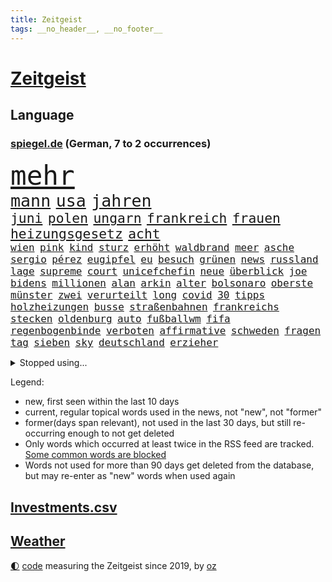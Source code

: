 ```yaml
---
title: Zeitgeist
tags: __no_header__, __no_footer__
---
```


# [Zeitgeist](https://oliz.io/zeitgeist/)

## Language

<h3><a href="https://www.spiegel.de" target="_blank">spiegel.de</a> (German, 7 to 2 occurrences)</h3>
<p style="font-family:monospace">
<span style="font-size:32pt"><a href="news_links.html#mehr" class="current">mehr</a></span>
<br>
<span style="font-size:20pt"><a href="news_links.html#mann" class="current">mann</a></span>
<span style="font-size:20pt"><a href="news_links.html#usa" class="current">usa</a></span>
<span style="font-size:20pt"><a href="news_links.html#jahren" class="current">jahren</a></span>
<br>
<span style="font-size:16pt"><a href="news_links.html#juni" class="current">juni</a></span>
<span style="font-size:16pt"><a href="news_links.html#polen" class="current">polen</a></span>
<span style="font-size:16pt"><a href="news_links.html#ungarn" class="current">ungarn</a></span>
<span style="font-size:16pt"><a href="news_links.html#frankreich" class="current">frankreich</a></span>
<span style="font-size:16pt"><a href="news_links.html#frauen" class="current">frauen</a></span>
<span style="font-size:16pt"><a href="news_links.html#heizungsgesetz" class="current">heizungsgesetz</a></span>
<span style="font-size:16pt"><a href="news_links.html#acht" class="current">acht</a></span>
<br>
<span style="font-size:12pt"><a href="news_links.html#wien" class="current">wien</a></span>
<span style="font-size:12pt"><a href="news_links.html#pink" class="current">pink</a></span>
<span style="font-size:12pt"><a href="news_links.html#kind" class="current">kind</a></span>
<span style="font-size:12pt"><a href="news_links.html#sturz" class="current">sturz</a></span>
<span style="font-size:12pt"><a href="news_links.html#erhöht" class="current">erhöht</a></span>
<span style="font-size:12pt"><a href="news_links.html#waldbrand" class="current">waldbrand</a></span>
<span style="font-size:12pt"><a href="news_links.html#meer" class="current">meer</a></span>
<span style="font-size:12pt"><a href="news_links.html#asche" class="current">asche</a></span>
<span style="font-size:12pt"><a href="news_links.html#sergio" class="current">sergio</a></span>
<span style="font-size:12pt"><a href="news_links.html#pérez" class="current">pérez</a></span>
<span style="font-size:12pt"><a href="news_links.html#eugipfel" class="new">eugipfel</a></span>
<span style="font-size:12pt"><a href="news_links.html#eu" class="current">eu</a></span>
<span style="font-size:12pt"><a href="news_links.html#besuch" class="current">besuch</a></span>
<span style="font-size:12pt"><a href="news_links.html#grünen" class="current">grünen</a></span>
<span style="font-size:12pt"><a href="news_links.html#news" class="current">news</a></span>
<span style="font-size:12pt"><a href="news_links.html#russland" class="current">russland</a></span>
<span style="font-size:12pt"><a href="news_links.html#lage" class="current">lage</a></span>
<span style="font-size:12pt"><a href="news_links.html#supreme" class="current">supreme</a></span>
<span style="font-size:12pt"><a href="news_links.html#court" class="current">court</a></span>
<span style="font-size:12pt"><a href="news_links.html#unicefchefin" class="new">unicefchefin</a></span>
<span style="font-size:12pt"><a href="news_links.html#neue" class="current">neue</a></span>
<span style="font-size:12pt"><a href="news_links.html#überblick" class="current">überblick</a></span>
<span style="font-size:12pt"><a href="news_links.html#joe" class="current">joe</a></span>
<span style="font-size:12pt"><a href="news_links.html#bidens" class="current">bidens</a></span>
<span style="font-size:12pt"><a href="news_links.html#millionen" class="current">millionen</a></span>
<span style="font-size:12pt"><a href="news_links.html#alan" class="current">alan</a></span>
<span style="font-size:12pt"><a href="news_links.html#arkin" class="new">arkin</a></span>
<span style="font-size:12pt"><a href="news_links.html#alter" class="current">alter</a></span>
<span style="font-size:12pt"><a href="news_links.html#bolsonaro" class="new">bolsonaro</a></span>
<span style="font-size:12pt"><a href="news_links.html#oberste" class="current">oberste</a></span>
<span style="font-size:12pt"><a href="news_links.html#münster" class="current">münster</a></span>
<span style="font-size:12pt"><a href="news_links.html#zwei" class="current">zwei</a></span>
<span style="font-size:12pt"><a href="news_links.html#verurteilt" class="current">verurteilt</a></span>
<span style="font-size:12pt"><a href="news_links.html#long" class="current">long</a></span>
<span style="font-size:12pt"><a href="news_links.html#covid" class="current">covid</a></span>
<span style="font-size:12pt"><a href="news_links.html#30" class="current">30</a></span>
<span style="font-size:12pt"><a href="news_links.html#tipps" class="current">tipps</a></span>
<span style="font-size:12pt"><a href="news_links.html#holzheizungen" class="new">holzheizungen</a></span>
<span style="font-size:12pt"><a href="news_links.html#busse" class="new">busse</a></span>
<span style="font-size:12pt"><a href="news_links.html#straßenbahnen" class="current">straßenbahnen</a></span>
<span style="font-size:12pt"><a href="news_links.html#frankreichs" class="current">frankreichs</a></span>
<span style="font-size:12pt"><a href="news_links.html#stecken" class="current">stecken</a></span>
<span style="font-size:12pt"><a href="news_links.html#oldenburg" class="current">oldenburg</a></span>
<span style="font-size:12pt"><a href="news_links.html#auto" class="current">auto</a></span>
<span style="font-size:12pt"><a href="news_links.html#fußballwm" class="current">fußballwm</a></span>
<span style="font-size:12pt"><a href="news_links.html#fifa" class="current">fifa</a></span>
<span style="font-size:12pt"><a href="news_links.html#regenbogenbinde" class="new">regenbogenbinde</a></span>
<span style="font-size:12pt"><a href="news_links.html#verboten" class="current">verboten</a></span>
<span style="font-size:12pt"><a href="news_links.html#affirmative" class="new">affirmative</a></span>
<span style="font-size:12pt"><a href="news_links.html#schweden" class="current">schweden</a></span>
<span style="font-size:12pt"><a href="news_links.html#fragen" class="current">fragen</a></span>
<span style="font-size:12pt"><a href="news_links.html#tag" class="current">tag</a></span>
<span style="font-size:12pt"><a href="news_links.html#sieben" class="current">sieben</a></span>
<span style="font-size:12pt"><a href="news_links.html#sky" class="current">sky</a></span>
<span style="font-size:12pt"><a href="news_links.html#deutschland" class="current">deutschland</a></span>
<span style="font-size:12pt"><a href="news_links.html#erzieher" class="current">erzieher</a></span>
</p>
<details>
<summary>Stopped using...</summary>
<p class="former" style="font-size:12pt">
ausbruch(981) aktien(980) regierungschefs(980) christoph(979) esken(979) gerhard(979) hielt(979) niederländische(979) planen(979) saskia(979) wichtigen(979) wunsch(979) arbeitnehmer(978) benzin(978) entlässt(978) teslachef(978) wenden(978) aufsehen(977) begleitet(977) brexit(977) bundesrepublik(977) geschickt(977) statement(977) freien(976) lohnt(976) negativ(976) plus(976) trat(976) vergangenheit(976) dezember(975) eingeschränkt(975) eng(975) hinterlassen(975) james(975) november(975) schröder(975) tweet(975) verdachts(975) verlängert(975) willen(975) kurzfristig(974) niveau(974) priester(974) rief(974) übersicht(974) big(973) bremer(973) gelegt(973) hass(973) märchen(973) personal(973) spanier(973) spanischen(973) spott(973) texas(973) verlierer(973) zuge(973) anleger(972) anspruch(972) gelungen(972) gewaltig(972) philippinen(972) remis(972) angeblichen(971) aufs(971) debakel(971) reißt(971) schweigen(971) starken(971) verschieben(971) virus(971) zoo(971) 65(970) fließt(970) geheimnis(970) medikamente(970) rücktritt(970) suspendiert(970) 12(969) geflogen(969) simon(969) verspielt(969) ehren(968) institut(968) künstler(968) radikale(968) regt(968) thailand(968) wofür(968) überraschung(968) augsburg(967) bsc(967) getrennt(967) hertha(967) indes(967) kräftig(967) potsdam(967) streitkräfte(967) august(966) demokratische(966) finanzieren(966) meinungsfreiheit(966) unterricht(966) optimistisch(965) freie(964) mehrfach(964) manuel(963) verbindet(963) verzichtet(963) wies(963) deals(962) demokratischen(962) karte(962) auftreten(961) republik(961) studien(961) bedeutung(960) drastischen(960) song(960) beantragt(959) gaben(959) eigener(958) erwischt(958) ebenso(957) letztes(957) matthias(956) heftiger(954) immunität(954) ausgesetzt(952) müsste(952) status(952) gesundheitsministerium(951) kokain(951) eigenes(950) gemeinsames(949) prognose(949) moderatorin(947) dein(946) vfb(946) hinweis(943) iranischen(942) herausforderung(936) kongress(936) tuchel(935) hype(934) sprit(926) johannes(923) bündnis(922) erhebliche(922) größe(915) rolf(914) hitler(911) 85(909) ausweg(901) nick(899) sachen(898) heidelberg(890) mangelnde(886) zustimmen(864) nachbarland(855) gemüse(853) karriereende(852) kannte(836) orte(814) geehrt(781) abgegeben(750) aachen(739) jahresende(739) darstellung(734) verdi(721) kleidung(720) wenigsten(719) adac(716) präsentierte(691) einführung(685) inszenieren(684) verstorben(684) norwegischen(672) beeinträchtigt(670) nicole(669) gerissen(658) harris(645) zeitungsbericht(641) hawaii(639) verbündeten(637) kalten(634) 73(633) getöteten(630) pazifik(629) entlasten(628) medwedew(624) siebten(609) briefe(606) stau(598) lädt(594) hals(588) reine(579) rande(576) bekannteste(573) laura(567) pech(566) unserem(566) tradition(563) schienen(562) dutzenden(561) promis(561) explodieren(558) seltene(558) energiekonzern(557) begehen(556) kanal(555) phänomen(549) frühe(543) papa(535) beamter(534) südosten(531) einrichtungen(527) menschenrechtler(521) beschäftigen(517) teppich(507) zählte(507) entführung(506) pekings(504) erneuert(501) dresdner(499) klingen(496) lawrow(496) auswertung(494) gezwungen(494) westens(493) premierministerin(492) einheit(491) dortmunder(490) 2014(489) bejubelt(482) verwaltung(482) silber(478) triumphiert(477) bill(473) zurückgewiesen(468) unsicher(461) arbeitszeit(460) schneiden(457) anlässlich(454) ausweiten(454) moldau(452) ukrainekriegs(450) zeitenwende(449) zugriff(445) todes(444) 55(436) dmitrij(430) ausstieg(428) 48(426) schwerverletzte(426) boxen(422) besetzen(417) nachfolgerin(417) usdollar(410) schlamm(409) vermisster(408) dahin(402) verärgert(402) export(401) exregierungschef(399) unterlag(395) luisa(391) love(387) momentan(387) viral(386) begnadigung(385) suchte(384) diejenigen(383) japanische(383) bist(381) dänischen(380) rockband(379) 22jähriger(375) anhaltende(375) ulrich(374) joshua(373) kimmich(373) republikanischer(370) generalstaatsanwalt(369) berüchtigten(368) geschrumpft(368) provozieren(368) tierschützer(368) weltrekord(367) riefen(366) bewiesen(363) hast(362) madrids(359) misshandelt(359) prompt(359) spdchefin(352) 16jähriger(344) 81(343) genauer(341) umkämpfte(341) vernichtet(337) weitergehen(337) atomkraftwerke(336) stören(336) nennen(334) funktion(330) zuhause(329) streicheln(327) eingebracht(324) neubauer(324) prüfungen(324) freispruch(320) fronten(317) unterkünfte(317) regensburg(316) durchs(311) führten(311) britischem(309) island(308) mithalten(308) bewältigen(306) leopard2panzer(306) strenge(303) pleiten(300) weltgrößten(300) 05(297) amerikanischer(297) geistlichen(297) peru(297) gratuliert(294) töne(293) erkenntnissen(292) lettland(288) anfangs(287) ermordete(287) klimaprotest(286) aufsicht(285) eingreifen(285) energiepauschale(284) finnen(276) rätseln(275) 1992(274) gegenangriff(273) ausgestattet(272) salihamidžić(272) ersetzt(270) konten(270) heikler(269) befreiten(267) laufende(266) rechtsradikale(266) aufholjagd(265) kollege(265) historisches(264) hingerichtet(262) lebron(262) quer(259) inspiziert(258) vereine(254) arnold(253) machtwechsel(253) bröckelt(252) arbeitszeiterfassung(251) härtesten(250) langes(250) lakers(248) exklusiv(247) postet(246) zweifeln(246) abgestimmt(244) wohnungsbau(244) entführen(242) beobachtungen(241) herrschen(241) schauplatz(241) aktivist(240) pakete(240) razzien(240) festnehmen(238) verurteilten(238) kohl(237) desinformation(236) erfüllen(236) autohersteller(235) lützerath(235) manipuliert(235) mullahregime(235) absolviert(233) epidemie(233) stadtderby(233) unverständnis(233) synagoge(232) begeisterte(231) erklärungen(231) rückstand(231) forscht(230) solidarisieren(229) galeria(228) karstadt(228) kaufhof(228) mützenich(228) blank(227) parallel(227) lawine(226) minsk(226) teheraner(225) geschaffen(224) alias(223) hilton(223) prangert(223) erleichterung(222) nächtlichen(222) trümmern(222) zulassen(222) zugeständnisse(220) ceo(219) boeing(218) boulevardzeitung(217) eric(217) weitem(217) scheuen(215) weiterkommen(215) haag(213) human(213) spdvorsitzende(213) spielzeug(213) aussichten(212) äußerung(212) besserer(211) aufwendig(210) düster(210) adolf(209) bamberg(208) klimaproteste(207) reichlich(206) johnny(205) sydney(205) ig(204) metall(204) geworben(203) süß(203) journal(202) testet(202) anzahl(200) formiert(199) spdfraktionschef(199) zehntausenden(199) erfüllung(198) kleineren(198) augenzeuge(197) wechselte(197) gedroht(196) jüdischen(196) koreanischen(196) neuartigen(196) todesurteil(196) wegfallen(196) überzeugen(195) djokovic(194) spiegelpodcast(192) vorgängerin(192) südchinesischen(190) 56(188) duda(188) kontrahenten(188) streben(188) verbrennungen(187) segeln(186) tanzen(185) ghana(184) überprüfen(184) politikum(183) trauern(183) mexikanischen(181) überholen(181) ungewöhnlicher(179) streitigkeiten(178) dritter(177) sachbeschädigung(177) breton(176) thierry(176) grünes(175) kampfflugzeuge(175) 70000(174) abgeschossen(174) fabuliert(172) heller(172) salvador(172) opfers(171) spiegelredakteur(171) gebrauchte(169) hochfahren(168) rammt(168) bezug(167) konzernchef(167) betreffen(166) venedig(166) sensation(164) staatshaushalt(164) fremden(163) herrlich(161) ausgeladen(160) cannes(160) gesundheitssystem(160) moritz(160) schimpfte(160) arbeitszeiten(159) filmfestival(159) bergkarabach(158) ahmad(157) avatar(157) epos(157) erschienen(157) muslime(157) rückenschmerzen(157) schilderte(157) spezialkräfte(156) flugverkehr(154) verheerende(154) nachfahren(153) adresse(151) erfolgreiche(150) fernando(150) forscherteam(150) kirill(150) oberfranken(150) sammlung(150) natosoldaten(149) mafia(148) santos(147) batic(146) bildungsministerium(146) djirsarai(146) dramen(146) fdpgeneralsekretär(146) leitmayr(146) ministers(146) sophie(146) küken(145) macher(145) mischt(145) 1968(144) amtierende(143) bewahren(143) polizeischutz(142) profifußball(142) vermeintlichen(142) juan(141) totes(141) behördenangaben(140) hoffe(140) jason(140) trio(140) wikinger(140) bescheiden(139) geschult(139) übungen(139) biene(138) esstisch(138) patzt(138) trieben(138) verbrennt(138) babysitter(137) entwickelten(137) exekutionen(137) houellebecq(137) lithium(137) mccarthy(137) ruhm(137) bauer(136) contest(136) esc(136) eurovision(136) orthodoxe(136) vorschriften(136) armenien(135) demos(135) fach(135) lothar(135) landwirtschaftsminister(134) hitlergruß(133) janet(133) patzer(133) yellen(133) aserbaidschan(132) frisches(132) jubelten(132) katastrophalen(132) konkurrenzkampf(132) marburg(132) neubau(132) lloyd(131) 22jährigen(130) heran(130) highlight(130) vorläufige(130) zahlungsausfall(130) betreuer(129) erleiden(129) etappe(129) inseln(129) rheinmetall(129) süßigkeiten(129) 18jährige(128) angeschlagen(128) milliardensumme(128) ohrfeige(128) berge(127) sportvorstand(127) maximilian(126) mütze(126) starteten(126) abramspanzern(125) kürze(125) pilotprojekt(125) selfie(124) 140(123) bemerkt(123) hasan(123) jäger(123) rekordmeister(123) azubis(122) verbrannt(122) wunden(122) mitgeschleift(121) georgien(120) junior(120) ringe(120) teilgenommen(120) ajax(119) ausgleich(119) köpfe(119) unterdrückt(119) 150000(118) abiturienten(118) dennis(118) europawahl(117) attackieren(116) malizia(116) schwerem(116) lebende(115) premiers(115) titelkampf(115) rabe(114) alonso(113) nachdruck(113) präsidentschaftskandidat(113) wettbewerbe(113) ausschluss(112) reuter(112) kürzere(111) pfannkuchen(111) wahlsieger(111) befreiungsschlag(110) bestritt(110) gewendet(110) symbolträchtige(110) überschattet(110) geradezu(109) nordirland(109) seniorinnen(109) tabellenkeller(109) willkür(109) zuwachs(109) eingeschüchtert(108) komplizen(108) luxusuhren(108) rolex(108) schimpft(108) dumm(107) gekoppelt(107) sportliche(107) umstellung(107) vollständiger(107) abstriche(106) kampfansage(106) zugeht(106) detail(105) geringere(105) lächeln(105) radfahrer(105) sandhausen(105) ständige(105) wahllokal(105) durchquert(104) heimsieg(104) instituts(104) privatschule(104) tennisprofi(104) wählerinnen(104) zerlegen(104) zusammenstoß(104) grafiken(103) nbageschichte(103) autorennen(102) chemnitz(102) herstellen(102) galerie(101) nationalsozialistischen(101) schwarm(101) sau(100) bayerntrainer(99) don't(99) flugsicherung(99) rekordverdächtig(99) verteidigte(99) atomare(98) funke(98) globus(98) sekunde(98) tabellenführung(98) leuchtete(97) strafmaßnahmen(97) verzeichnete(97) militärhilfen(96) nass(96) ofen(96) wurzeln(96) betreiben(95) tierarten(95) anstatt(94) fußballklub(94) führungsrolle(94) jamshid(94) jena(94) kufen(94) mobilisiert(94) nazizeit(94) sharmahd(94) stewart(94) unweit(94) zoos(93) ernüchterung(92) schuhe(92) beschädigte(91) boston(91) code(91) gasheizungen(91) klimakanzler(91) wohnungsbrand(91) worklifebalance(91) 2001(90) bedürftigen(90) beeinflussen(90) erholen(90) kämpften(90) übergewichtige(90) akkus(89) hanau(89) kippte(89) königsetappe(89) prioritäten(89) russlandsanktionen(89) zurückgeben(89) begeben(88) georgischen(88) hündin(88) ines(88) klinische(88) löcher(88) petition(88) protestaktion(88) türken(87) türkinnen(87) zielte(87) haustiere(86) lettlands(86) marschflugkörpern(86) unerwünschten(86) wackelt(86) absichtlich(85) aggressor(85) fahne(85) ferrari(85) jordanien(85) parks(85) schrieben(85) alleingang(84) ed(84) genähert(84) kürzestmögliche(84) lebenslanger(84) mecklenburgvorpommerns(84) newsletters(84) startzielsieg(84) 40jähriger(83) ausgezählt(83) brennen(83) downing(83) einflussnahme(83) eliteeinheit(83) hohes(83) menschenrechtsorganisation(83) rüstungskonzern(83) wettrennen(83) beruflich(82) grundschulkind(82) herausforderer(82) jungfernflug(82) kemal(82) koma(82) kılıçdaroğlu(82) regale(82) abba(81) edin(81) gesunde(81) kaufkraft(81) privatleben(81) revidieren(81) sensiblen(81) terzić(81) absatz(80) armenier(80) befremden(80) dicaprio(80) leonardo(80) personalpolitik(80) reißenden(80) söldnertruppen(80) zynismus(80) lava(79) spuckt(79) strahlte(79) zerreißprobe(79) jacht(78) kaufhauskonzern(78) niederländischer(78) reklame(78) zivilgesellschaft(78) abstiegsränge(77) dörfern(77) erteilte(77) jahrhundertelang(77) verfolgte(77) angereist(76) bauindustrie(76) daniil(76) eingreift(76) sortiment(76) verharmlosen(76) wiederwahl(76) homepage(75) kippen(75) präsidentenberater(75) schließung(75) verpflichtungen(75) bergretter(74) generalverdacht(74) gestimmt(74) verneint(74) wirtschaftssanktionen(74) zweigstelle(74) angeben(73) beharrt(73) eingeklemmt(73) frauenquote(73) glas(73) parteichefin(73) vorhat(73) völkerrechtlich(73) aufsichtsbehörden(72) codenamen(72) facebookkonzern(72) woanders(72) 2027(71) finanzspritze(71) reichten(71) rohstoffe(71) saudi(71) assistenten(70) fumio(70) kishida(70) sahelzone(70) turbulenten(70) angerichtet(69) antisemitismusvorwürfen(69) arten(69) facebookmutterkonzern(69) imran(69) khan(69) nsu(69) rechnungen(69) täuschen(69) verwaltungsgericht(69) ausgebeutet(68) ausbilder(67) behinderung(67) eintreffen(67) hausdurchsuchungen(67) kriselnde(67) lea(67) leisem(67) schüller(67) bedeutsam(66) gesprächs(66) haushaltsverhandlungen(66) rückhalt(66) amtsenthebung(65) beherrschen(65) betrugsfall(65) firmenwert(65) handelsabkommen(65) konzentrieren(65) peinlichkeiten(65) zugezogen(65) 375(64) 62jähriger(64) beziehen(64) fernost(64) linkenchef(64) onlinepetition(64) sbahnen(64) unokonferenz(64) versammelten(64) durchsuchten(63) jr(63) zermürben(63) aussterben(62) bekämpfung(62) bereut(62) innovationen(62) leitplanken(62) verlobt(62) birgt(61) breites(61) dnaproben(61) funktioniere(61) gras(61) hour(61) verbrennerautos(61) zuständigen(61) bijan(60) geringverdiener(60) grundrechte(60) spdspitze(60) tina(60) vereinbaren(60) vergleichen(60) transfersperre(59) übergriff(59) einwohnermeldeamt(58) erneuerung(58) helmut(58) nirgendwo(58) sportgerichtshof(58) taktischer(58) zanken(58) exekution(57) ferraripilot(57) filmfestspiele(57) geräusche(57) konkurrenzorganisation(57) leclerc(57) monströs(57) versetzte(57) zusammengeprallt(57) frommer(56) klimaschutzpolitik(56) millionensumme(56) elfjähriger(55) geldfluss(55) matthäus(55) tolle(55) antisemit(54) erspart(54) journaljournalisten(54) jugendschutz(54) namentlichen(54) pressefreiheit(54) rar(54) 48jähriger(53) datenschützern(53) fakebild(53) honig(53) konkret(53) neuauflage(53) regierungswechsel(53) straßburg(53) abschneiden(52) fauxpas(52) gendersprache(52) kult(52) linkedin(52) nachrichtenagenturen(52) normalen(52) personalie(52) praktischen(52) verwaltungsratschef(52) wartelisten(52) beachtete(51) beziffert(51) blutigen(51) braunen(51) affront(50) beate(50) branchenriesen(50) cas(50) cduabgeordnete(50) flüssigkeit(50) gekennzeichnet(50) zuschlag(50) brunnen(49) bundesweite(49) christen(49) entmachtet(49) explorer(49) juristen(49) klettern(49) ozonschicht(49) professorin(49) rosenheim(49) sea(49) ultranationalist(49) ergeht(48) erhoffen(48) saisonfinale(48) smarte(48) flugzeugträger(47) kokainschmuggel(47) massenhaft(47) reue(47) aufholen(46) ausmacht(46) bio(46) einreiseverbot(46) fahndung(46) kern(46) mané(46) münchens(46) nbaplayoffs(46) sadio(46) belgische(45) beninbronzen(45) elektroautobauer(45) freak(45) genauere(45) strukturen(45) christi(44) geimpft(44) hannah(44) melanie(44) three(44) ausgehen(43) dick(43) erdbeeren(43) maskenaffäre(43) notarzt(43) schwanz(43) zittrige(43) bodenschätze(42) download(42) interaktive(42) klausuren(42) maus(42) nbastar(42) rights(42) schulz(42) unterschreibt(42) verfehlten(42) ascheregen(41) fühlte(41) impfkommission(41) kracht(41) rotenburg(41) skydoku(41) 55jährigen(40) aki(40) aufspaltung(40) erklärungsnot(40) eruption(40) exmitarbeiter(40) festhalten(40) freistellung(40) geplatzter(40) gewidmet(40) horn(40) iba(40) jamal(40) kaurismäki(40) vizeparteichef(40) 15jährige(39) ambitionierte(39) ausgeblieben(39) bayernniederlage(39) comebacks(39) historikerin(39) inne(39) kontraproduktiv(39) ärmere(39) abiturprüfungen(38) ausgehoben(38) diät(38) extinction(38) generieren(38) gewährt(38) grenzkontrollen(38) münchnern(38) protestformen(38) war’s(38) 1943(37) behält(37) bezweckt(37) sanktionsregime(37) straßenverkehr(37) unerschütterlichen(37) überfahren(37) überwiesen(37) aneignung(36) bundesgartenschau(36) explodiert(36) hainer(36) kultureller(36) lesart(36) nsterrors(36) schafen(36) schmerzhafte(36) spieltage(36) auffällig(35) freibrief(35) ken(35) rad(35) invasionstruppen(34) schürt(34) versicherungsschutz(34) 97(33) bistum(33) hakutor(33) höchststand(33) mittelschwere(33) palme(33) prägt(33) reallöhne(33) formuliert(32) göringeckardt(32) holcimprb(32) katrin(32) lebewesen(32) matthew(32) niedergeschrieben(32) qualifikation(32) strippenzieher(32) voranbringen(32) datenleck(31) lehrauftrag(31) spitzenverdiener(31) tarifeinigung(31) österreichischer(31) ausreiseverbot(30) gnaden(30) ifo(30) inhaftiert(30) lago(30) maggiore(30) menschenmenge(30) rechter(30) risikogruppen(30) 59jähriger(29) balkan(29) geldwäsche(29) helllichten(29) investorendeal(29) perthes(29) byd(28) datenschutz(28) ernüchternde(28) heilige(28) herkommen(28) justizsenatorin(28) qrcodes(28) white(28) berufsorientierung(27) evakuierungen(27) feinde(27) glaubte(27) nachbesserungen(27) niedrigem(27) pilot(27) rennserie(27) roben(27) verständlich(27) betrunkenen(26) mailands(26) perez(26) sudans(26) windows(26) bezeichnung(25) blutiger(25) erregt(25) hauptversammlung(25) monster(25) schützengräben(25) taugt(25) usgrenze(25) wählern(25) ausgebuht(24) graichen(24) meisterfeier(24) my(24) ozeane(24) prediger(24) billie(23) drohnenangriffe(23) eilish(23) geschäftspartner(23) gitarre(23) moon(23) queerer(23) sexualstraftäter(23) umstieg(23) d'italia(22) ethnischen(22) gaspreise(22) gedruckt(22) gesamtwertung(22) gewerkschaftern(22) giro(22) mccann(22) schiefgehen(22) schiffen(22) spektakulären(22) usbekistan(22) bangkok(21) braunbären(21) einräumen(21) eishockeywm(21) f16kampfjets(21) fazit(21) g7gipfel(21) ibiza(21) krabbeln(21) rechnung(21) spielplatz(21) tragik(21) wutrede(21) arrhythmogene(20) arvc(20) bibi(20) blamiert(20) jederzeit(20) kardiomyopathie(20) ostanatolien(20) pessimistisch(20) rechtsventrikuläre(20) schwärmt(20) unfreiwillig(20) druckmittel(19) ermöglicht(19) glänzt(19) nackte(19) verhärtet(19) überführt(19) enthoben(18) entsendet(18) esctriumph(18) hut(18) rettungsversuch(18) anhebung(17) beteiligen(17) gutgetan(17) handelsblatt(17) schuldenobergrenze(17) topfavorit(17) touristenattraktionen(17) unterstellt(17) finger(16) kommunalwahlen(16) nachfolgenden(16) schuldenlimit(16) sonderbeauftragten(16) trümpfe(16) bebra(15) gezählt(15) hansjoachim(15) tabak(15) turbine(15) watzke(15) lachen(14) lauterbachs(14) lindern(14) moor(14) popp(14) seenotrettung(14) triumphierte(14) zweimaligen(14) haller(13) lebenserwartung(13) meisterschale(13) seider(13) sébastien(13) vizevorsitzenden(13) wahlberechtigten(13) bundestages(12) ermittelte(12) getreideabkommens(12) großbestellung(12) haubitzen(12) mysteriöses(12) niro(12) serienmeister(12) staats(12) zunehmenden(12) gebrauchten(11) hausherr(11) silvia(11) soldatinnen(11)
</p>
</details>
<p>Legend:
<ul>
<li><span class="new">new</span>, first seen within the last 10 days</li>
<li><span class="current">current</span>, regular topical words used in the news, not "new", not "former"</li>
<li><span class="former">former(days span relevant)</span>, not used in the last 30 days, but still re-occurring enough to not get deleted</li>
<li>Only words which occurred at least twice in the RSS feed are tracked. <a href="language/filters.py">Some common words are blocked</a></li>
<li>Words not used for more than 90 days get deleted from the database, but may re-enter as "new" words when used again</li>
</ul>
</p>

## [Investments](investments.html)[.csv](investments.csv)

## [Weather](weather.html)

<footer>
<a href="javascript:toggleTheme()" class="nav">🌓</a>
<a href="https://github.com/ooz/zeitgeist">code</a> measuring the Zeitgeist since 2019, by <a href="https://oliz.io">oz</a>
</footer>
